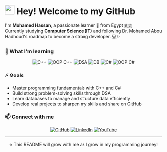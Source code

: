 <h1><img src="https://emojis.slackmojis.com/emojis/images/1531849430/4246/blob-sunglasses.gif?1531849430" width="30"/> Hey! Welcome to my GitHub</h1>

<p>I'm <b>Mohamed Hassan</b>, a passionate learner 🚀 from Egypt 🇪🇬<br>
Currently studying <b>Computer Science (IT)</b> and following Dr. Mohamed Abou Hadhoud's roadmap to become a strong developer. 💻✨</p>

<h3>🌱 What I'm learning</h3>
<p align="center">
  <img alt="C++" src="https://img.shields.io/badge/-C++-00599C?style=flat-square&logo=c%2b%2b&logoColor=white" />
  <img alt="OOP C++" src="https://img.shields.io/badge/-OOP%20in%20C++-brightgreen?style=flat-square" />
  <img alt="DSA" src="https://img.shields.io/badge/-Data%20Structures%20%26%20Algorithms-orange?style=flat-square" />
  <img alt="DB" src="https://img.shields.io/badge/-Databases-blueviolet?style=flat-square&logo=postgresql&logoColor=white" />
  <img alt="C#" src="https://img.shields.io/badge/-C%23-239120?style=flat-square&logo=c-sharp&logoColor=white" />
  <img alt="OOP C#" src="https://img.shields.io/badge/-OOP%20in%20C%23-ff69b4?style=flat-square" />
</p>

<h3>⚡ Goals</h3>
<ul>
  <li>Master programming fundamentals with C++ and C#</li>
  <li>Build strong problem-solving skills through DSA</li>
  <li>Learn databases to manage and structure data efficiently</li>
  <li>Develop real projects to sharpen my skills and share on GitHub</li>
</ul>

<h3>📫 Connect with me</h3>
<p align="center">
  <a href="https://github.com/mohamed-hassan-pro" target="_blank"><img alt="GitHub" src="https://img.shields.io/badge/GitHub-%2312100E.svg?&style=for-the-badge&logo=Github&logoColor=white" /></a>
  <a href="https://www.linkedin.com/in/mohamed-hassan-pro" target="_blank"><img alt="LinkedIn" src="https://img.shields.io/badge/LinkedIn-%230077B5.svg?&style=for-the-badge&logo=linkedin&logoColor=white" /></a>
  <a href="https://www.youtube.com/@mohamed-hassan-pro" target="_blank"><img alt="YouTube" src="https://img.shields.io/badge/YouTube-%23FF0000.svg?&style=for-the-badge&logo=youtube&logoColor=white" /></a>
</p>

---

<p align="center">⭐ This README will grow with me as I grow in my programming journey!</p>
